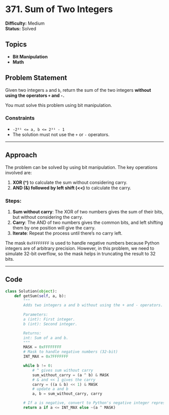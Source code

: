 # 371. Sum of Two Integers

**Difficulty:** Medium  
**Status:** Solved  

## Topics
- **Bit Manipulation**
- **Math**

## Problem Statement
Given two integers `a` and `b`, return the sum of the two integers **without using the operators `+` and `-`.**

You must solve this problem using bit manipulation.

### Constraints
- `-2³¹ <= a, b <= 2³¹ - 1`
- The solution must not use the `+` or `-` operators.

---

## Approach

The problem can be solved by using bit manipulation. The key operations involved are:
1. **XOR (^)** to calculate the sum without considering carry.
2. **AND (&) followed by left shift (<<)** to calculate the carry.

### Steps:
1. **Sum without carry**: The XOR of two numbers gives the sum of their bits, but without considering the carry.
2. **Carry**: The AND of two numbers gives the common bits, and left shifting them by one position will give the carry.
3. **Iterate**: Repeat the process until there’s no carry left.

The mask `0xFFFFFFFF` is used to handle negative numbers because Python integers are of arbitrary precision. However, in this problem, we need to simulate 32-bit overflow, so the mask helps in truncating the result to 32 bits.

---

## Code

```python
class Solution(object):
    def getSum(self, a, b):
        """
        Adds two integers a and b without using the + and - operators.
        
        Parameters:
        a (int): First integer.
        b (int): Second integer.

        Returns:
        int: Sum of a and b.
        """
        MASK = 0xFFFFFFFF
        # Mask to handle negative numbers (32-bit)
        INT_MAX = 0x7FFFFFFF

        while b != 0:
            # ^ gives sum without carry
            sum_without_carry = (a ^ b) & MASK
            # & and << 1 gives the carry
            carry = ((a & b) << 1) & MASK
            # update a and b
            a, b = sum_without_carry, carry

        # If a is negative, convert to Python's negative integer representation
        return a if a <= INT_MAX else ~(a ^ MASK)
